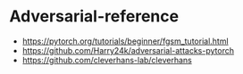 # Adversarial-reference
- https://pytorch.org/tutorials/beginner/fgsm_tutorial.html
- https://github.com/Harry24k/adversarial-attacks-pytorch
- https://github.com/cleverhans-lab/cleverhans
